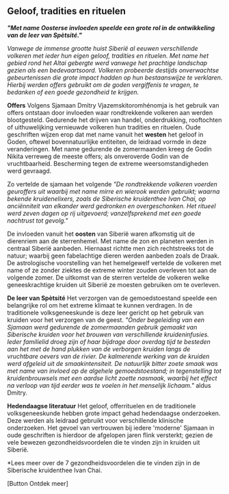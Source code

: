 ## Geloof, tradities en rituelen

_**"Met name Oosterse invloeden speelde een grote rol in de ontwikkeling van de leer van Spètsité."**_

_Vanwege de immense grootte huist Siberië al eeuwen verschillende volkeren met ieder hun eigen geloof, tradities en rituelen. Met name het gebied rond het Altai gebergte werd vanwege het prachtige landschap gezien als een bedevaartsoord. Volkeren probeerde destijds onverwachtse gebeurtenissen die grote impact hadden op hun bestaanswijze te verklaren. Hierbij werden offers gebruikt om de goden vergiffenis te vragen, te bedanken of een goede gezondheid te krijgen._

**Offers** Volgens Sjamaan Dmitry Vjazemskitoromhénomja is het gebruik van offers ontstaan door invloeden waar rondtrekkende volkeren aan werden blootgesteld. Gedurende het drijven van handel, onderdrukking, rooftochten of uithuwelijking vernieuwde volkeren hun tradities en rituelen. Oude geschriften wijzen erop dat met name vanuit het **westen** het geloof in Goden, oftewel bovennatuurlijke entiteiten, de leidraad vormde in deze veranderingen. Met name gedurende de zomermaanden kreeg de Godin Nikita verreweg de meeste offers; als onveroverde Godin van de vruchtbaarheid. Bescherming tegen de extreme weersomstandigheden werd gevraagd. 

Zo vertelde de sjamaan het volgende _"De rondtrekkende volkeren voerden geuroffers uit waarbij met name mirre en wierook werden gebruikt; waarna bekende kruidenelixers, zoals de Siberische kruidenthee Ivan Chai, op anciënniteit van elkander werd gedronken en overgeschonken. Het ritueel werd zeven dagen op rij uitgevoerd; vanzelfsprekend met een goede nachtrust tot gevolg."_

De invloeden vanuit het **oosten** van Siberië waren afkomstig uit de dierenriem aan de sterrenhemel. Met name de zon en planeten werden in centraal Siberië aanbeden. Hiernaast richtte men zich rechtstreeks tot de natuur; waarbij geen fabelachtige dieren werden aanbeden zoals de Draak. De astrologische voorstelling van het hemelgewelf vertelde de volkeren met name of ze zonder ziektes de extreme winter zouden overleven tot aan de volgende zomer. De uitkomst van de sterren vertelde de volkeren welke geneeskrachtige kruiden uit Siberië ze moesten gebruiken om te overleven. 

**De leer van Spètsité** Het verzorgen van de gemoedstoestand speelde een belangrijke rol om het extreme klimaat te kunnen verdragen. In de traditionele volksgeneeskunde is deze leer gericht op het gebruik van kruiden voor het verzorgen van de geest. _"Onder begeleiding van een Sjamaan werd gedurende de zomermaanden gebruik gemaakt van Siberische kruiden voor het brouwen van verschillende kruideninfusies. Ieder familielid droeg zijn of haar bijdrage door overdag tijd te besteden aan het met de hand plukken van de verborgen kruiden langs de vruchtbare oevers van de rivier. De kalmerende werking van de kruiden werd afgeleid uit de smaakintensiteit. De natuurlijk bitter zoete smaak was met name van invloed op de algehele gemoedstoestand; in tegenstelling tot kruidenbrouwsels met een aardse licht zoette nasmaak, waarbij het effect na verloop van tijd eerder was te voelen in het menselijk lichaam."_ aldus Dmitry.

**Hedendaagse literatuur** Het geloof, offerrituelen en de traditionele volksgeneeskunde hebben grote impact gehad hedendaagse onderzoeken. Deze werden als leidraad gebruikt voor verschillende klinische onderzoeken. Het gevoel van vertrouwen bij iedere 'moderne' Sjamaan in oude geschriften is hierdoor de afgelopen jaren flink versterkt; gezien de vele bewezen gezondheidsvoordelen die te vinden zijn in kruiden uit Siberië. 

*Lees meer over de 7 gezondheidsvoordelen die te vinden zijn in de Siberische kruidenthee Ivan Chai.

[Button Ontdek meer] 
